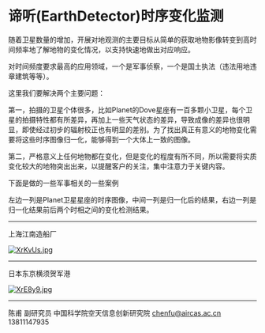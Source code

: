 # 谛听(EarthDetector)时序变化监测


随着卫星数量的增加，开展对地观测的主要目标从简单的获取地物影像转变到高时间频率地了解地物的变化情况，以支持快速地做出对应响应。

对时间频度要求最高的应用领域，一个是军事侦察，一个是国土执法（违法用地违章建筑等等）。

这里我们要解决两个主要问题：

第一，拍摄的卫星个体很多，比如Planet的Dove星座有一百多颗小卫星，每个卫星的拍摄特性都有所差异，再加上一些天气状态的差异，导致成像的差异也很明显，即使经过初步的辐射校正也有明显的差别。为了找出真正有意义的地物变化需要将这些时序图像归一化，能够得到一个大体上一致的图像。

第二，严格意义上任何地物都在变化，但是变化的程度有所不同，所以需要将实质变化较大的地物突出出来，以提醒客户的关注，集中注意力于关键内容。

下面是做的一些军事相关的一些案例

左边一列是Planet卫星星座的时序图像，中间一列是归一化后的结果，右边一列是归一化结果前后两个时相之间的变化检测结果。



---




上海江南造船厂

[![XrKvUs.jpg](https://s1.ax1x.com/2022/06/08/XrKvUs.jpg)](https://imgtu.com/i/XrKvUs)



---



日本东京横须贺军港

[![XrE8y9.jpg](https://s1.ax1x.com/2022/06/08/XrE8y9.jpg)](https://imgtu.com/i/XrE8y9)


---

陈甫 副研究员
中国科学院空天信息创新研究院
chenfu@aircas.ac.cn
13811147935